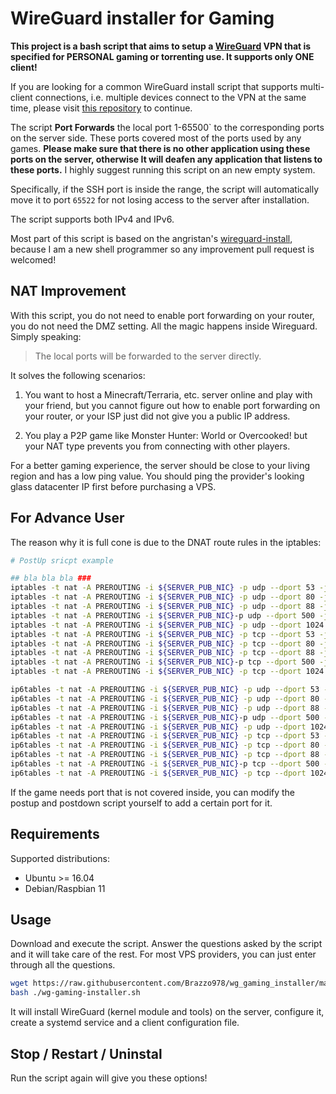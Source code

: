 # WireGuard installer for Gaming

**This project is a bash script that aims to setup a [WireGuard](https://www.wireguard.com/) VPN that is specified for PERSONAL gaming or torrenting use. It supports only ONE client!**

If you are looking for a common WireGuard install script that supports multi-client connections, i.e. multiple devices connect to the VPN at the same time, please visit [this repository](https://github.com/angristan/wireguard-install/) to continue.

The script **Port Forwards** the local port 1-65500` to the corresponding ports on the server side. These ports covered most of the ports used by any games. **Please make sure that there is no other application using these ports on the server, otherwise It will deafen any application that listens to these ports.** I highly suggest running this script on an new empty system. 

Specifically, if the SSH port is inside the range, the script will automatically move it to port `65522` for not losing access to the server after installation.

The script supports both IPv4 and IPv6.

Most part of this script is based on the angristan's [wireguard-install](https://github.com/angristan/wireguard-install/), because I am a new shell programmer so any improvement pull request is welcomed!

## NAT Improvement

With this script, you do not need to enable port forwarding on your router, you do not need the DMZ setting. All the magic happens inside Wireguard. Simply speaking: 

>The local ports will be forwarded to the server directly.

It solves the following scenarios:

1. You want to host a Minecraft/Terraria, etc. server online and play with your friend, but you cannot figure out how to enable port forwarding on your router, or your ISP just did not give you a public IP address.

2. You play a P2P game like Monster Hunter: World or Overcooked! but your NAT type prevents you from connecting with other players. 

For a better gaming experience, the server should be close to your living region and has a low ping value. You should ping the provider's looking glass datacenter IP first before purchasing a VPS.

## For Advance User

The reason why it is full cone is due to the DNAT route rules in the iptables:

```bash
# PostUp sricpt example

## bla bla bla ###
iptables -t nat -A PREROUTING -i ${SERVER_PUB_NIC} -p udp --dport 53 -j DNAT --to-destination ${CLIENT_WG_IPV4}:53
iptables -t nat -A PREROUTING -i ${SERVER_PUB_NIC} -p udp --dport 80 -j DNAT --to-destination ${CLIENT_WG_IPV4}:80
iptables -t nat -A PREROUTING -i ${SERVER_PUB_NIC} -p udp --dport 88 -j DNAT --to-destination ${CLIENT_WG_IPV4}:88
iptables -t nat -A PREROUTING -i ${SERVER_PUB_NIC}-p udp --dport 500 -j DNAT --to-destination ${CLIENT_WG_IPV4}:500
iptables -t nat -A PREROUTING -i ${SERVER_PUB_NIC} -p udp --dport 1024:65000 -j DNAT --to-destination ${CLIENT_WG_IPV4}:1024-65000
iptables -t nat -A PREROUTING -i ${SERVER_PUB_NIC} -p tcp --dport 53 -j DNAT --to-destination ${CLIENT_WG_IPV4}:53
iptables -t nat -A PREROUTING -i ${SERVER_PUB_NIC} -p tcp --dport 80 -j DNAT --to-destination ${CLIENT_WG_IPV4}:80
iptables -t nat -A PREROUTING -i ${SERVER_PUB_NIC} -p tcp --dport 88 -j DNAT --to-destination ${CLIENT_WG_IPV4}:88
iptables -t nat -A PREROUTING -i ${SERVER_PUB_NIC}-p tcp --dport 500 -j DNAT --to-destination ${CLIENT_WG_IPV4}:500
iptables -t nat -A PREROUTING -i ${SERVER_PUB_NIC} -p tcp --dport 1024:65000 -j DNAT --to-destination ${CLIENT_WG_IPV4}:1024-65000

ip6tables -t nat -A PREROUTING -i ${SERVER_PUB_NIC} -p udp --dport 53 -j DNAT --to-destination [${CLIENT_WG_IPV6}]:53
ip6tables -t nat -A PREROUTING -i ${SERVER_PUB_NIC} -p udp --dport 80 -j DNAT --to-destination [${CLIENT_WG_IPV6}]:80
ip6tables -t nat -A PREROUTING -i ${SERVER_PUB_NIC} -p udp --dport 88 -j DNAT --to-destination [${CLIENT_WG_IPV6}]:88
ip6tables -t nat -A PREROUTING -i ${SERVER_PUB_NIC}-p udp --dport 500 -j DNAT --to-destination [${CLIENT_WG_IPV6}]:500
ip6tables -t nat -A PREROUTING -i ${SERVER_PUB_NIC} -p udp --dport 1024:65000 -j DNAT --to-destination [${CLIENT_WG_IPV6}]:1024-65000
ip6tables -t nat -A PREROUTING -i ${SERVER_PUB_NIC} -p tcp --dport 53 -j DNAT --to-destination [${CLIENT_WG_IPV6}]:53
ip6tables -t nat -A PREROUTING -i ${SERVER_PUB_NIC} -p tcp --dport 80 -j DNAT --to-destination [${CLIENT_WG_IPV6}]:80
ip6tables -t nat -A PREROUTING -i ${SERVER_PUB_NIC} -p tcp --dport 88 -j DNAT --to-destination [${CLIENT_WG_IPV6}]:88
ip6tables -t nat -A PREROUTING -i ${SERVER_PUB_NIC}-p tcp --dport 500 -j DNAT --to-destination [${CLIENT_WG_IPV6}]:500
ip6tables -t nat -A PREROUTING -i ${SERVER_PUB_NIC} -p tcp --dport 1024:65000 -j DNAT --to-destination [${CLIENT_WG_IPV6}]:1024-65000
```

If the game needs port that is not covered inside, you can modify the postup and postdown script yourself to add a certain port for it.
 
## Requirements

Supported distributions:

- Ubuntu >= 16.04
- Debian/Raspbian 11

## Usage

Download and execute the script. Answer the questions asked by the script and it will take care of the rest. For most VPS providers, you can just enter through all the questions.

```bash
wget https://raw.githubusercontent.com/Brazzo978/wg_gaming_installer/main/wg-gaming-installer.sh 
bash ./wg-gaming-installer.sh
```

It will install WireGuard (kernel module and tools) on the server, configure it, create a systemd service and a client configuration file.

## Stop / Restart / Uninstal

Run the script again will give you these options!
